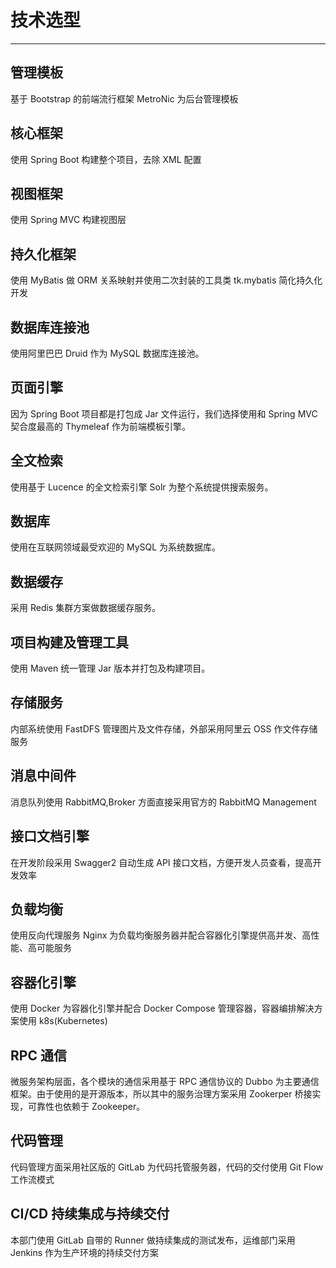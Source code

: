 # 技术选型
---

## 管理模板
基于 Bootstrap 的前端流行框架 MetroNic 为后台管理模板

## 核心框架
使用 Spring Boot 构建整个项目，去除 XML 配置

## 视图框架
使用 Spring MVC 构建视图层

## 持久化框架
使用 MyBatis 做 ORM 关系映射并使用二次封装的工具类 tk.mybatis 简化持久化开发

## 数据库连接池
使用阿里巴巴 Druid 作为 MySQL 数据库连接池。

## 页面引擎
因为 Spring Boot 项目都是打包成 Jar 文件运行，我们选择使用和 Spring MVC 契合度最高的 Thymeleaf 作为前端模板引擎。

## 全文检索
使用基于 Lucence 的全文检索引擎 Solr 为整个系统提供搜索服务。

## 数据库
使用在互联网领域最受欢迎的 MySQL 为系统数据库。

## 数据缓存
采用 Redis 集群方案做数据缓存服务。

## 项目构建及管理工具
使用 Maven 统一管理 Jar 版本并打包及构建项目。

## 存储服务
内部系统使用 FastDFS 管理图片及文件存储，外部采用阿里云 OSS 作文件存储服务

## 消息中间件
消息队列使用 RabbitMQ,Broker 方面直接采用官方的 RabbitMQ Management

## 接口文档引擎
在开发阶段采用 Swagger2 自动生成 API 接口文档，方便开发人员查看，提高开发效率

## 负载均衡
使用反向代理服务 Nginx 为负载均衡服务器并配合容器化引擎提供高并发、高性能、高可能服务

## 容器化引擎
使用 Docker 为容器化引擎并配合 Docker Compose 管理容器，容器编排解决方案使用 k8s(Kubernetes)

## RPC 通信
微服务架构层面，各个模块的通信采用基于 RPC 通信协议的 Dubbo 为主要通信框架。由于使用的是开源版本，所以其中的服务治理方案采用 Zookerper 桥接实现，可靠性也依赖于 Zookeeper。

## 代码管理
代码管理方面采用社区版的 GitLab 为代码托管服务器，代码的交付使用 Git Flow 工作流模式

## CI/CD 持续集成与持续交付
本部门使用 GitLab 自带的 Runner 做持续集成的测试发布，运维部门采用 Jenkins 作为生产环境的持续交付方案
 